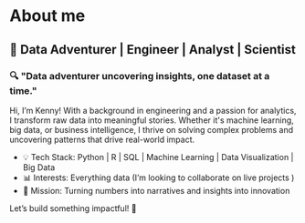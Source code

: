 # About me

## 🚀 Data Adventurer | Engineer | Analyst | Scientist

### 🔍 "Data adventurer uncovering insights, one dataset at a time."

Hi, I’m Kenny! With a background in engineering and a passion for analytics, I transform raw data into meaningful stories. Whether it's machine learning, big data, or business intelligence, I thrive on solving complex problems and uncovering patterns that drive real-world impact.

- 💡 Tech Stack: Python | R | SQL | Machine Learning | Data Visualization | Big Data
- 📊 Interests: Everything data (I’m looking to collaborate on live projects )
- 🎯 Mission: Turning numbers into narratives and insights into innovation

Let’s build something impactful! 🚀

